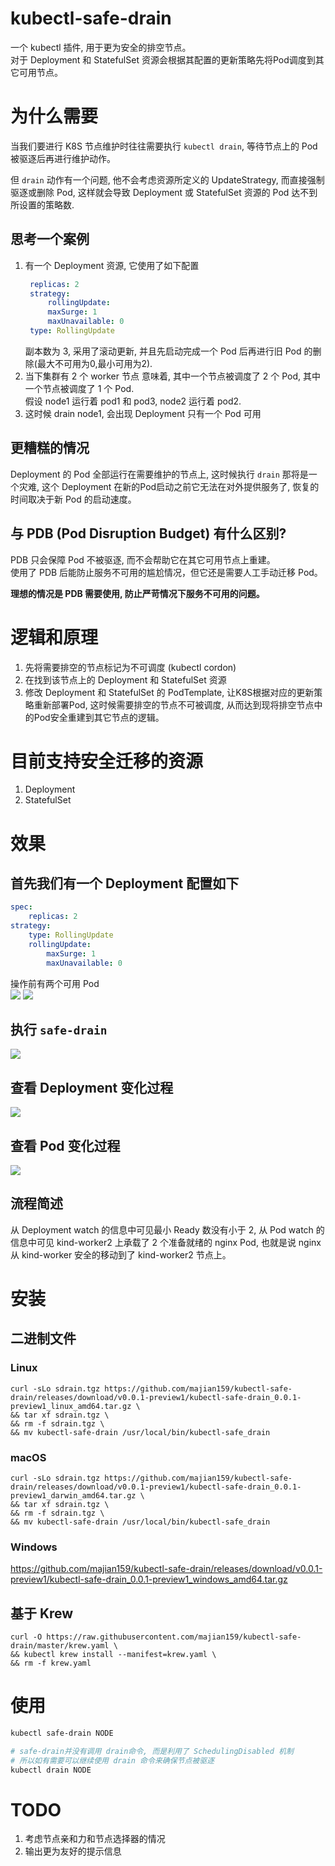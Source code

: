# kubectl-safe-drain
一个 kubectl 插件, 用于更为安全的排空节点。  
对于 Deployment 和 StatefulSet 资源会根据其配置的更新策略先将Pod调度到其它可用节点。

# 为什么需要
当我们要进行 K8S 节点维护时往往需要执行 `kubectl drain`, 等待节点上的 Pod 被驱逐后再进行维护动作。  

但 `drain` 动作有一个问题, 他不会考虑资源所定义的 UpdateStrategy, 而直接强制驱逐或删除 Pod, 这样就会导致 Deployment 或 StatefulSet 资源的 Pod 达不到所设置的策略数.  

## 思考一个案例
1. 有一个 Deployment 资源, 它使用了如下配置
   ```yaml
    replicas: 2
    strategy:
        rollingUpdate:
        maxSurge: 1
        maxUnavailable: 0
    type: RollingUpdate
   ```
   副本数为 3, 采用了滚动更新, 并且先启动完成一个 Pod 后再进行旧 Pod 的删除(最大不可用为0,最小可用为2).
2. 当下集群有 2 个 worker 节点
   意味着, 其中一个节点被调度了 2 个 Pod, 其中一个节点被调度了 1 个 Pod.  
   假设 node1 运行着 pod1 和 pod3, node2 运行着 pod2.
3. 这时候 drain node1, 会出现 Deployment 只有一个 Pod 可用

## 更糟糕的情况
Deployment 的 Pod 全部运行在需要维护的节点上, 这时候执行 `drain` 那将是一个灾难, 这个 Deployment 在新的Pod启动之前它无法在对外提供服务了, 恢复的时间取决于新 Pod 的启动速度。

## 与 PDB (Pod Disruption Budget) 有什么区别?
PDB 只会保障 Pod 不被驱逐, 而不会帮助它在其它可用节点上重建。  
使用了 PDB 后能防止服务不可用的尴尬情况，但它还是需要人工手动迁移 Pod。  

**理想的情况是 PDB 需要使用, 防止严苛情况下服务不可用的问题。**

# 逻辑和原理
1. 先将需要排空的节点标记为不可调度 (kubectl cordon)
2. 在找到该节点上的 Deployment 和 StatefulSet 资源
3. 修改 Deployment 和 StatefulSet 的 PodTemplate, 让K8S根据对应的更新策略重新部署Pod, 这时候需要排空的节点不可被调度, 从而达到现将排空节点中的Pod安全重建到其它节点的逻辑。

# 目前支持安全迁移的资源
1. Deployment
2. StatefulSet

# 效果
## 首先我们有一个 Deployment 配置如下
```yaml
spec:
    replicas: 2
strategy:
    type: RollingUpdate
    rollingUpdate:
        maxSurge: 1
        maxUnavailable: 0
```  
操作前有两个可用 Pod  
![](https://cdn.jsdelivr.net/gh/majian159/blogs@master/images/2020_04_29_19_42_iaR3Cs%20.jpg)
![](https://cdn.jsdelivr.net/gh/majian159/blogs@master/images/2020_04_29_19_42_Nb8NZA%20.png)
## 执行 `safe-drain`
![](https://cdn.jsdelivr.net/gh/majian159/blogs@master/images/2020_04_29_19_43_xc2Jhz%20.png)

## 查看 Deployment 变化过程
![](https://cdn.jsdelivr.net/gh/majian159/blogs@master/images/2020_04_29_19_43_lmDtYv%20.png)

## 查看 Pod 变化过程
![](https://cdn.jsdelivr.net/gh/majian159/blogs@master/images/2020_04_29_19_43_Nd6lPE%20.png)

## 流程简述
从 Deployment watch 的信息中可见最小 Ready 数没有小于 2, 从 Pod watch 的信息中可见 kind-worker2 上承载了 2 个准备就绪的 nginx Pod, 也就是说 nginx 从 kind-worker 安全的移动到了 kind-worker2 节点上。

# 安装
## 二进制文件
### Linux
```shell script
curl -sLo sdrain.tgz https://github.com/majian159/kubectl-safe-drain/releases/download/v0.0.1-preview1/kubectl-safe-drain_0.0.1-preview1_linux_amd64.tar.gz \
&& tar xf sdrain.tgz \
&& rm -f sdrain.tgz \
&& mv kubectl-safe-drain /usr/local/bin/kubectl-safe_drain
```
### macOS
```shell script
curl -sLo sdrain.tgz https://github.com/majian159/kubectl-safe-drain/releases/download/v0.0.1-preview1/kubectl-safe-drain_0.0.1-preview1_darwin_amd64.tar.gz \
&& tar xf sdrain.tgz \
&& rm -f sdrain.tgz \
&& mv kubectl-safe-drain /usr/local/bin/kubectl-safe_drain
```
### Windows
https://github.com/majian159/kubectl-safe-drain/releases/download/v0.0.1-preview1/kubectl-safe-drain_0.0.1-preview1_windows_amd64.tar.gz

## 基于 Krew
```shell script
curl -O https://raw.githubusercontent.com/majian159/kubectl-safe-drain/master/krew.yaml \
&& kubectl krew install --manifest=krew.yaml \
&& rm -f krew.yaml
```

# 使用
```sh
kubectl safe-drain NODE

# safe-drain并没有调用 drain命令, 而是利用了 SchedulingDisabled 机制
# 所以如有需要可以继续使用 drain 命令来确保节点被驱逐
kubectl drain NODE
```

# TODO
1. 考虑节点亲和力和节点选择器的情况
2. 输出更为友好的提示信息
